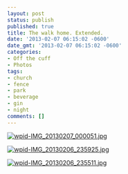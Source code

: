 ```yaml
---
layout: post
status: publish
published: true
title: The walk home. Extended.
date: '2013-02-07 06:15:02 -0600'
date_gmt: '2013-02-07 06:15:02 -0600'
categories:
- Off the cuff
- Photos
tags:
- church
- fence
- park
- beverage
- gin
- night
comments: []
---
```


<a href="{{ site.dropbox_path }}/large/posts/walk-home/wpid-IMG_20130207_000051.jpg"><img class="alignnone size-full wp-image-649" alt="wpid-IMG_20130207_000051.jpg" src="{{ site.dropbox_path }}/thumbs/posts/walk-home/wpid-IMG_20130207_000051.jpg"   /></a>


<a href="{{ site.dropbox_path }}/large/posts/walk-home/wpid-IMG_20130206_235925.jpg"><img class="alignnone size-full wp-image-650" alt="wpid-IMG_20130206_235925.jpg" src="{{ site.dropbox_path }}/thumbs/posts/walk-home/wpid-IMG_20130206_235925.jpg"   /></a>


<a href="{{ site.dropbox_path }}/large/posts/walk-home/wpid-IMG_20130206_235511.jpg"><img class="alignnone size-full wp-image-651" alt="wpid-IMG_20130206_235511.jpg" src="{{ site.dropbox_path }}/thumbs/posts/walk-home/wpid-IMG_20130206_235511.jpg"   /></a>

